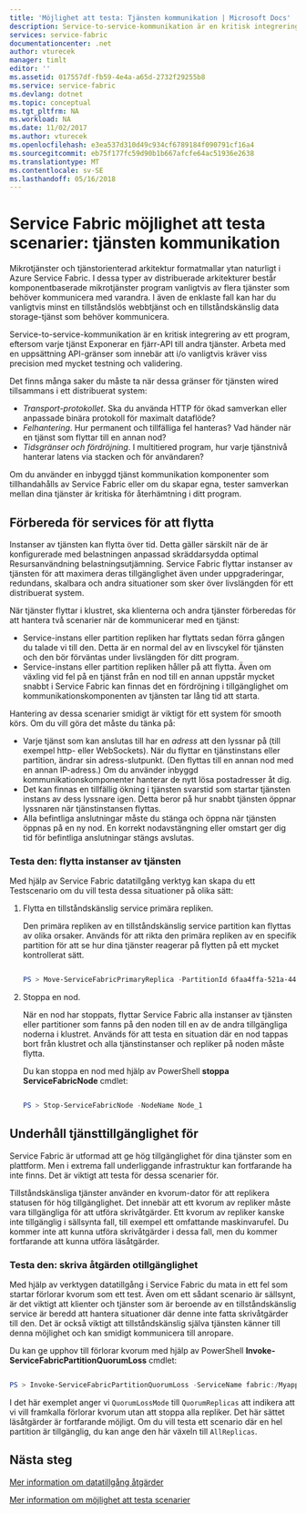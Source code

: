 ```yaml
---
title: 'Möjlighet att testa: Tjänsten kommunikation | Microsoft Docs'
description: Service-to-service-kommunikation är en kritisk integrering av ett Service Fabric-program. Den här artikeln beskrivs överväganden vid utformning och tester tekniker.
services: service-fabric
documentationcenter: .net
author: vturecek
manager: timlt
editor: ''
ms.assetid: 017557df-fb59-4e4a-a65d-2732f29255b8
ms.service: service-fabric
ms.devlang: dotnet
ms.topic: conceptual
ms.tgt_pltfrm: NA
ms.workload: NA
ms.date: 11/02/2017
ms.author: vturecek
ms.openlocfilehash: e3ea537d310d49c934cf6789184f090791cf16a4
ms.sourcegitcommit: eb75f177fc59d90b1b667afcfe64ac51936e2638
ms.translationtype: MT
ms.contentlocale: sv-SE
ms.lasthandoff: 05/16/2018
---
```

# <a name="service-fabric-testability-scenarios-service-communication"></a>Service Fabric möjlighet att testa scenarier: tjänsten kommunikation
Mikrotjänster och tjänstorienterad arkitektur formatmallar ytan naturligt i Azure Service Fabric. I dessa typer av distribuerade arkitekturer består komponentbaserade mikrotjänster program vanligtvis av flera tjänster som behöver kommunicera med varandra. I även de enklaste fall kan har du vanligtvis minst en tillståndslös webbtjänst och en tillståndskänslig data storage-tjänst som behöver kommunicera.

Service-to-service-kommunikation är en kritisk integrering av ett program, eftersom varje tjänst Exponerar en fjärr-API till andra tjänster. Arbeta med en uppsättning API-gränser som innebär att i/o vanligtvis kräver viss precision med mycket testning och validering.

Det finns många saker du måste ta när dessa gränser för tjänsten wired tillsammans i ett distribuerat system:

* *Transport-protokollet*. Ska du använda HTTP för ökad samverkan eller anpassade binära protokoll för maximalt dataflöde?
* *Felhantering*. Hur permanent och tillfälliga fel hanteras? Vad händer när en tjänst som flyttar till en annan nod?
* *Tidsgränser och fördröjning*. I multitiered program, hur varje tjänstnivå hanterar latens via stacken och för användaren?

Om du använder en inbyggd tjänst kommunikation komponenter som tillhandahålls av Service Fabric eller om du skapar egna, tester samverkan mellan dina tjänster är kritiska för återhämtning i ditt program.

## <a name="prepare-for-services-to-move"></a>Förbereda för services för att flytta
Instanser av tjänsten kan flytta över tid. Detta gäller särskilt när de är konfigurerade med belastningen anpassad skräddarsydda optimal Resursanvändning belastningsutjämning. Service Fabric flyttar instanser av tjänsten för att maximera deras tillgänglighet även under uppgraderingar, redundans, skalbara och andra situationer som sker över livslängden för ett distribuerat system.

När tjänster flyttar i klustret, ska klienterna och andra tjänster förberedas för att hantera två scenarier när de kommunicerar med en tjänst:

* Service-instans eller partition repliken har flyttats sedan förra gången du talade vi till den. Detta är en normal del av en livscykel för tjänsten och den bör förväntas under livslängden för ditt program.
* Service-instans eller partition repliken håller på att flytta. Även om växling vid fel på en tjänst från en nod till en annan uppstår mycket snabbt i Service Fabric kan finnas det en fördröjning i tillgänglighet om kommunikationskomponenten av tjänsten tar lång tid att starta.

Hantering av dessa scenarier smidigt är viktigt för ett system för smooth körs. Om du vill göra det måste du tänka på:

* Varje tjänst som kan anslutas till har en *adress* att den lyssnar på (till exempel http- eller WebSockets). När du flyttar en tjänstinstans eller partition, ändrar sin adress-slutpunkt. (Den flyttas till en annan nod med en annan IP-adress.) Om du använder inbyggd kommunikationskomponenter hanterar de nytt lösa postadresser åt dig.
* Det kan finnas en tillfällig ökning i tjänsten svarstid som startar tjänsten instans av dess lyssnare igen. Detta beror på hur snabbt tjänsten öppnar lyssnaren när tjänstinstansen flyttas.
* Alla befintliga anslutningar måste du stänga och öppna när tjänsten öppnas på en ny nod. En korrekt nodavstängning eller omstart ger dig tid för befintliga anslutningar stängs avslutas.

### <a name="test-it-move-service-instances"></a>Testa den: flytta instanser av tjänsten
Med hjälp av Service Fabric datatillgång verktyg kan skapa du ett Testscenario om du vill testa dessa situationer på olika sätt:

1. Flytta en tillståndskänslig service primära repliken.
   
    Den primära repliken av en tillståndskänslig service partition kan flyttas av olika orsaker. Används för att rikta den primära repliken av en specifik partition för att se hur dina tjänster reagerar på flytten på ett mycket kontrollerat sätt.
   
    ```powershell
   
    PS > Move-ServiceFabricPrimaryReplica -PartitionId 6faa4ffa-521a-44e9-8351-dfca0f7e0466 -ServiceName fabric:/MyApplication/MyService
   
    ```
2. Stoppa en nod.
   
    När en nod har stoppats, flyttar Service Fabric alla instanser av tjänsten eller partitioner som fanns på den noden till en av de andra tillgängliga noderna i klustret. Används för att testa en situation där en nod tappas bort från klustret och alla tjänstinstanser och repliker på noden måste flytta.
   
    Du kan stoppa en nod med hjälp av PowerShell **stoppa ServiceFabricNode** cmdlet:
   
    ```powershell
   
    PS > Stop-ServiceFabricNode -NodeName Node_1
   
    ```

## <a name="maintain-service-availability"></a>Underhåll tjänsttillgänglighet för
Service Fabric är utformad att ge hög tillgänglighet för dina tjänster som en plattform. Men i extrema fall underliggande infrastruktur kan fortfarande ha inte finns. Det är viktigt att testa för dessa scenarier för.

Tillståndskänsliga tjänster använder en kvorum-dator för att replikera statusen för hög tillgänglighet. Det innebär att ett kvorum av repliker måste vara tillgängliga för att utföra skrivåtgärder. Ett kvorum av repliker kanske inte tillgänglig i sällsynta fall, till exempel ett omfattande maskinvarufel. Du kommer inte att kunna utföra skrivåtgärder i dessa fall, men du kommer fortfarande att kunna utföra läsåtgärder.

### <a name="test-it-write-operation-unavailability"></a>Testa den: skriva åtgärden otillgänglighet
Med hjälp av verktygen datatillgång i Service Fabric du mata in ett fel som startar förlorar kvorum som ett test. Även om ett sådant scenario är sällsynt, är det viktigt att klienter och tjänster som är beroende av en tillståndskänslig service är beredd att hantera situationer där denne inte fatta skrivåtgärder till den. Det är också viktigt att tillståndskänslig själva tjänsten känner till denna möjlighet och kan smidigt kommunicera till anropare.

Du kan ge upphov till förlorar kvorum med hjälp av PowerShell **Invoke-ServiceFabricPartitionQuorumLoss** cmdlet:

```powershell

PS > Invoke-ServiceFabricPartitionQuorumLoss -ServiceName fabric:/Myapplication/MyService -QuorumLossMode QuorumReplicas -QuorumLossDurationInSeconds 20

```

I det här exemplet anger vi `QuorumLossMode` till `QuorumReplicas` att indikera att vi vill framkalla förlorar kvorum utan att stoppa alla repliker. Det här sättet läsåtgärder är fortfarande möjligt. Om du vill testa ett scenario där en hel partition är tillgänglig, du kan ange den här växeln till `AllReplicas`.

## <a name="next-steps"></a>Nästa steg
[Mer information om datatillgång åtgärder](service-fabric-testability-actions.md)

[Mer information om möjlighet att testa scenarier](service-fabric-testability-scenarios.md)

